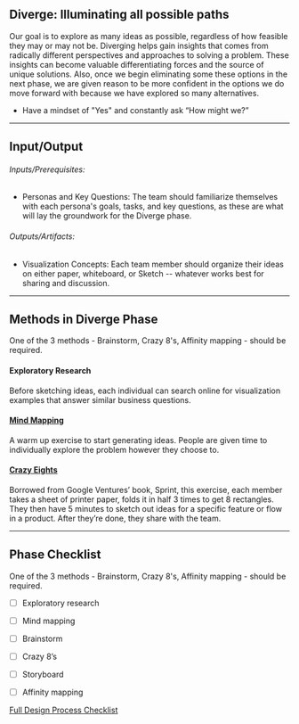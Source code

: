 ## Diverge: Illuminating all possible paths

Our goal is to explore as many ideas as possible, regardless of how feasible they may or may not be. Diverging helps gain insights that comes from radically different perspectives and approaches to solving a problem. These insights
can become valuable differentiating forces and the source of unique solutions. Also, once we begin eliminating some these options in the next phase, we are given reason to be more confident in the options we do move forward with because we have explored so many alternatives.

* Have a mindset of "Yes" and constantly ask “How might we?”

---


## Input/Output

###### Inputs/Prerequisites:

* Personas and Key Questions: 
The team should familiarize themselves with each persona's goals, tasks, and key questions, as these are what will lay the groundwork for the Diverge phase. 

###### Outputs/Artifacts:

* Visualization Concepts: 
Each team member should organize their ideas on either paper, whiteboard, or Sketch -- whatever works best for sharing and discussion.

---

## Methods in Diverge Phase

One of the 3 methods - Brainstorm, Crazy 8's, Affinity mapping - should be required.


#### Exploratory Research

Before sketching ideas, each individual can search online for visualization examples that answer similar business questions.


#### [Mind Mapping](/3-Diverge/Methods/mind-mapping.md)
A warm up exercise to start generating ideas. People are given time to individually explore the problem however they choose to.


#### [Crazy Eights](../3-Diverge/Methods/crazy-8s.md)
Borrowed from Google Ventures’ book, Sprint, this exercise, each member takes a sheet of printer paper, folds it in half 3 times to get 8 rectangles. They then have 5 minutes to sketch out ideas for a specific feature or flow in a product. After they’re done, they share with the team.


---

## Phase Checklist

One of the 3 methods - Brainstorm, Crazy 8's, Affinity mapping - should be required.

- [ ] Exploratory research
- [ ] Mind mapping
- [ ] Brainstorm 
- [ ] Crazy 8’s
- [ ] Storyboard
- [ ] Affinity mapping


[Full Design Process Checklist](https://github.com/axisgroup/design-process/blob/master/Design%20Process%20Checklist.md)


